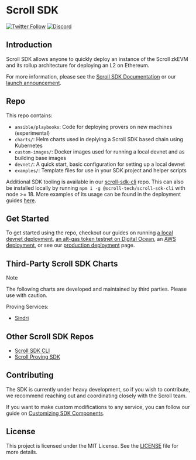 # Scroll SDK
[![Twitter Follow](https://img.shields.io/twitter/follow/Scroll_ZKP?style=social)](https://twitter.com/Scroll_ZKP)
[![Discord](https://img.shields.io/discord/984015101017346058?color=%235865F2&label=Discord&logo=discord&logoColor=%23fff)](https://discord.gg/scroll)

## Introduction

Scroll SDK allows anyone to quickly deploy an instance of the Scroll zkEVM and its rollup architecture for deploying an L2 on Ethereum.

For more information, please see the [Scroll SDK Documentation](https://docs.scroll.io/en/sdk/) or our [launch announcement](https://scroll.io/blog/scroll-sdk-and-gadgets-building-the-foundation-for-ethereums-multichain-future).

## Repo
This repo contains:
- `ansible/playbooks`: Code for deploying provers on new machines (experimental)
- `charts/`: Helm charts used in deplying a Scroll SDK based chain using Kubernetes
- `custom-images/`: Docker images used for running a local devnet and as building base images
- `devnet/`: A quick start, basic configuration for setting up a local devnet
- `examples/`: Template files for use in your SDK project and helper scripts
  
Additional SDK tooling is available in our [scroll-sdk-cli](https://www.github.com/scroll-tech/scroll-sdk-cli) repo. This can also be installed locally by running `npm i -g @scroll-tech/scroll-sdk-cli` with node >= 18. More examples of its usage can be found in the deployment guides [here](https://scroll-sdk-init.docs.scroll.xyz/en/sdk/).

## Get Started

To get started using the repo, checkout our guides on running [a local devnet deployment](https://docs.scroll.io/en/sdk/guides/devnet-deployment/), [an alt-gas token testnet on Digital Ocean](https://docs.scroll.io/en/sdk/guides/digital-ocean-alt-gas-token/), an [AWS deployment](https://docs.scroll.io/en/sdk/guides/aws-deployment/), or see our [production deployment](https://docs.scroll.io/en/sdk/guides/production-deployment/) page.

## Third-Party Scroll SDK Charts

> [!NOTE]
> The following charts are developed and maintained by third parties. Please use with caution.

Proving Services:
- [Sindri](https://github.com/Sindri-Labs/sindri-scroll-sdk/)

## Other Scroll SDK Repos

- [Scroll SDK CLI](https://www.github.com/scroll-tech/scroll-sdk-cli)
- [Scroll Proving SDK](https://www.github.com/scroll-tech/scroll-proving-sdk)

## Contributing

The SDK is currently under heavy development, so if you wish to contribute, we recommend reaching out and coordinating closely with the Scroll team.

If you want to make custom modifications to any service, you can follow our guide on [Customizing SDK Components](https://docs.scroll.io/en/sdk/guides/customizing-sdk-components/).

## License

This project is licensed under the MIT License. See the [LICENSE](./LICENSE) file for more details.
